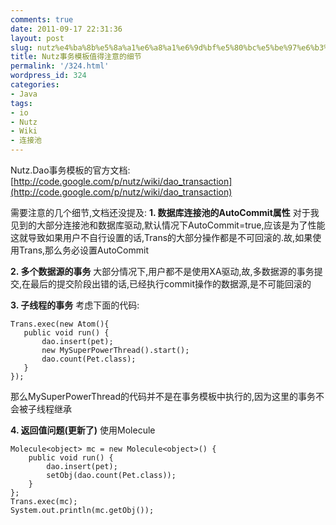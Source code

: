 ```yaml
---
comments: true
date: 2011-09-17 22:31:36
layout: post
slug: nutz%e4%ba%8b%e5%8a%a1%e6%a8%a1%e6%9d%bf%e5%80%bc%e5%be%97%e6%b3%a8%e6%84%8f%e7%9a%84%e7%bb%86%e8%8a%82
title: Nutz事务模板值得注意的细节
permalink: '/324.html'
wordpress_id: 324
categories:
- Java
tags:
- io
- Nutz
- Wiki
- 连接池
---
```


Nutz.Dao事务模板的官方文档: [http://code.google.com/p/nutz/wiki/dao_transaction](http://code.google.com/p/nutz/wiki/dao_transaction)

需要注意的几个细节,文档还没提及:
**1. 数据库连接池的AutoCommit属性**
对于我见到的大部分连接池和数据库驱动,默认情况下AutoCommit=true,应该是为了性能
这就导致如果用户不自行设置的话,Trans的大部分操作都是不可回滚的.故,如果使用Trans,那么务必设置AutoCommit

**2. 多个数据源的事务**
大部分情况下,用户都不是使用XA驱动,故,多数据源的事务提交,在最后的提交阶段出错的话,已经执行commit操作的数据源,是不可能回滚的

**3. 子线程的事务**
考虑下面的代码:

    
    
    Trans.exec(new Atom(){
       public void run() {
           dao.insert(pet);
           new MySuperPowerThread().start();
           dao.count(Pet.class);
       }
    });
    


那么MySuperPowerThread的代码并不是在事务模板中执行的,因为这里的事务不会被子线程继承

**4. 返回值问题(更新了)**
使用Molecule

    
    
    Molecule<object> mc = new Molecule<object>() {
        public void run() {
            dao.insert(pet);
            setObj(dao.count(Pet.class));
        }
    };
    Trans.exec(mc);
    System.out.println(mc.getObj());
    
